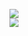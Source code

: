 [![](https://img.shields.io/badge/Made%20With-Github%20Spray-lightgrey.svg?style=for-the-badge&logo=github)](https://github.com/Annihil/github-spray#4916)  
[![](https://i.imgur.com/2DrTn0Z.gif)](https://github.com/Annihil/github-spray)